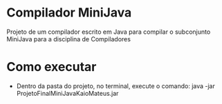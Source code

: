 # Compilador MiniJava
Projeto de um compilador escrito em Java para compilar o subconjunto MiniJava para a disciplina de Compiladores

# Como executar
- Dentro da pasta do projeto, no terminal, execute o comando:
java -jar ProjetoFinalMiniJavaKaioMateus.jar
